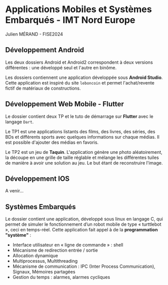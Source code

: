 # Applications Mobiles et Systèmes Embarqués - IMT Nord Europe
Julien MÉRAND - FISE2024

## Développement Android 

Les deux dossiers Android et Android2 correspondent à deux versions différentes : une développé seul et l'autre en binôme.

Les dossiers contiennent une application développée sous **Android Studio**. 
Cette application est inspiré du site `leboncoin` et permet l'achat/revente fictif de matériaux de constructions.

## Développement Web Mobile - Flutter

Le dossier contient deux TP et le tuto de démarrage sur **Flutter** avec le langage ``Dart``.

Le TP1 est une applications listants des films, des livres, des séries, des BDs et différents sports avec quelques informations sur chaque médias. Il est possible d'ajouter des médias en favoris.

Le TP2 est un jeu de **Taquin**. L'application génère une photo aléatoirement, la découpe en une grille de taille réglable et mélange  les différentes tuiles de manière à avoir une solution au jeu. Le but étant de reconstruire l'image.

## Développement IOS

A venir...

## Systèmes Embarqués

Le dossier contient une application, développé sous linux en langage C, qui permet de simuler le fonctionnement d’un robot mobile de type « turttlebot », ceci en temps-réel.
Cette application fait appel à de la **programmation "système"** : 
-	Interface utilisateur en « ligne de commande » : shell
-	Mécanisme de redirection entrée / sortie
-	Allocation dynamique
-	Multiprocessus, Multithreading
-	Mécanisme de communication : IPC (Inter Process Communication), Signaux, Mémoires partagées
-	Gestion du temps : alarmes, alarmes cycliques



